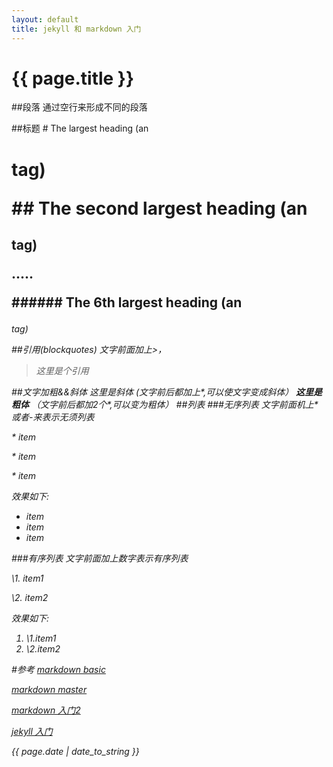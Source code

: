 ```yaml
---
layout: default
title: jekyll 和 markdown 入门
---
```

<h1> {{ page.title }} </h1>

##段落
通过空行来形成不同的段落

##标题
\# The largest heading (an <h1> tag)

\#\# The second largest heading (an <h2> tag)

.....

\#\#\#\#\#\# The 6th largest heading (an <h6> tag)

##引用(blockquotes)
文字前面加上\>，

>这里是个引用

##文字加粗&&斜体
*这里是斜体* (文字前后都加上\*,可以使文字变成斜体）
**这里是粗体** （文字前后都加2个\*,可以变为粗体）
##列表
###无序列表
文字前面机上\*或者\-来表示无须列表

\* item 

\* item

\* item 

效果如下:
* item 
* item
* item 


###有序列表
文字前面加上数字表示有序列表

\1. item1

\2. item2

效果如下:
1. \1.item1
2. \2.item2

#参考
[*markdown basic*](https://help.github.com/articles/markdown-basics/)

[*markdown master*](https://guides.github.com/features/mastering-markdown/)

[markdown 入门2](http://www.jianshu.com/p/q81RER)

[jekyll 入门](http://trefoil.github.io/2013/10/05/jekyll.html)

*{{ page.date | date_to_string }}*
